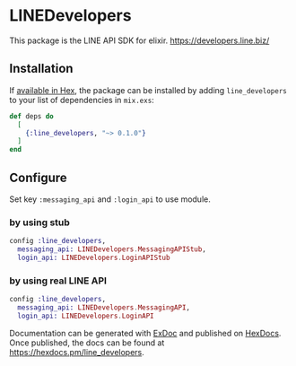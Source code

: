 # LINEDevelopers

This package is the LINE API SDK for elixir.
https://developers.line.biz/

## Installation

If [available in Hex](https://hex.pm/docs/publish), the package can be installed
by adding `line_developers` to your list of dependencies in `mix.exs`:

```elixir
def deps do
  [
    {:line_developers, "~> 0.1.0"}
  ]
end
```

## Configure

Set key `:messaging_api` and `:login_api` to use module.

### by using stub

```elixir
config :line_developers,
  messaging_api: LINEDevelopers.MessagingAPIStub,
  login_api: LINEDevelopers.LoginAPIStub
```
### by using real LINE API

```elixir
config :line_developers,
  messaging_api: LINEDevelopers.MessagingAPI,
  login_api: LINEDevelopers.LoginAPI
```

Documentation can be generated with [ExDoc](https://github.com/elixir-lang/ex_doc)
and published on [HexDocs](https://hexdocs.pm). Once published, the docs can
be found at <https://hexdocs.pm/line_developers>.

